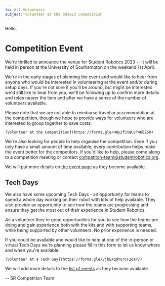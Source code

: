 ```yaml
---
to: All Volunteers
subject: Volunteer at the SR2023 Competition
---
```


Hello,

# Competition Event

We're thrilled to announce the venue for Student Robotics 2023 -- it will be
held in person at the University of Southampton on the weekend 1st April.

We're in the early stages of planning the event and would like to hear from
anyone who would be interested in volunteering at the event and/or during setup
days. If you're not sure if you'll be around, but might be interested we'd still
like to hear from you; we'll be following up to confirm more details and roles
nearer the time and after we have a sense of the number of volunteers available.

Please note that we are not able to reimburse travel or accommodation at the
competition, though we hope to provide ways for volunteers who are interested to
group together to save costs.

    [Volunteer at the Competition](https://forms.gle/HHy2f5naCvP46bZ59)

We're also looking for people to help organise the competition. Even if you only
have a small amount of time available, every contribution helps make the event
better for the competitors. If you'd like to help, please come along to a
competition meeting or contact <competiton-team@studentrobotics.org>.

We will put more details on [the event page](https://studentrobotics.org/events/sr2023/competition/) as they become available.

## Tech Days

We also have some upcoming Tech Days - an opportunity for teams to spend a whole
day working on their robot with lots of help available. They also provide an
opportunity to see how the teams are progressing and ensure they get the most
out of their experience in Student Robotics.

As a volunteer they're great opportunities for you to see how the teams are
doing and gain experience both with the kits and with supporting teams, while
being supported by other volunteers. No prior experience is needed.

If you could be available and would like to help at one of the in-person or
virtual Tech Days we're planning please fill in this form to let us know where
and when you're available:

    [Volunteer at a Tech Day](https://forms.gle/VjbEXqdYorcF2oaP7)

We will add more details to the [list of events](https://studentrobotics.org/events/) as they become available.

-- SR Competition Team
